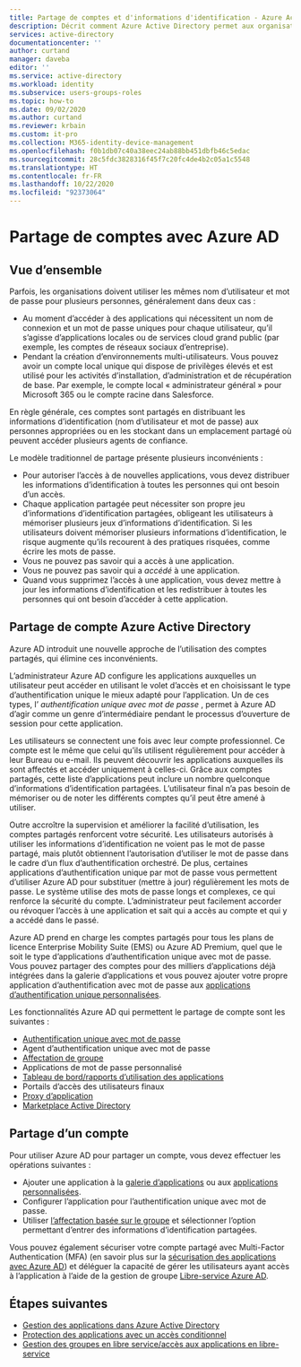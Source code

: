 ```yaml
---
title: Partage de comptes et d'informations d'identification - Azure Active Directory | Microsoft Docs
description: Décrit comment Azure Active Directory permet aux organisations de partager des comptes en toute sécurité pour les applications locales et les services cloud grand public.
services: active-directory
documentationcenter: ''
author: curtand
manager: daveba
editor: ''
ms.service: active-directory
ms.workload: identity
ms.subservice: users-groups-roles
ms.topic: how-to
ms.date: 09/02/2020
ms.author: curtand
ms.reviewer: krbain
ms.custom: it-pro
ms.collection: M365-identity-device-management
ms.openlocfilehash: f0b1db07c40a38eec24ab88bb451dbfb46c5edac
ms.sourcegitcommit: 28c5fdc3828316f45f7c20fc4de4b2c05a1c5548
ms.translationtype: HT
ms.contentlocale: fr-FR
ms.lasthandoff: 10/22/2020
ms.locfileid: "92373064"
---
```

# <a name="sharing-accounts-with-azure-ad"></a>Partage de comptes avec Azure AD

## <a name="overview"></a>Vue d’ensemble

Parfois, les organisations doivent utiliser les mêmes nom d’utilisateur et mot de passe pour plusieurs personnes, généralement dans deux cas :

* Au moment d’accéder à des applications qui nécessitent un nom de connexion et un mot de passe uniques pour chaque utilisateur, qu’il s’agisse d’applications locales ou de services cloud grand public (par exemple, les comptes de réseaux sociaux d’entreprise).
* Pendant la création d’environnements multi-utilisateurs. Vous pouvez avoir un compte local unique qui dispose de privilèges élevés et est utilisé pour les activités d’installation, d’administration et de récupération de base. Par exemple, le compte local « administrateur général » pour Microsoft 365 ou le compte racine dans Salesforce.

En règle générale, ces comptes sont partagés en distribuant les informations d’identification (nom d’utilisateur et mot de passe) aux personnes appropriées ou en les stockant dans un emplacement partagé où peuvent accéder plusieurs agents de confiance.

Le modèle traditionnel de partage présente plusieurs inconvénients :

* Pour autoriser l’accès à de nouvelles applications, vous devez distribuer les informations d’identification à toutes les personnes qui ont besoin d’un accès.
* Chaque application partagée peut nécessiter son propre jeu d’informations d’identification partagées, obligeant les utilisateurs à mémoriser plusieurs jeux d’informations d’identification. Si les utilisateurs doivent mémoriser plusieurs informations d’identification, le risque augmente qu’ils recourent à des pratiques risquées, comme écrire les mots de passe.
* Vous ne pouvez pas savoir qui a accès à une application.
* Vous ne pouvez pas savoir qui a *accédé* à une application.
* Quand vous supprimez l’accès à une application, vous devez mettre à jour les informations d’identification et les redistribuer à toutes les personnes qui ont besoin d’accéder à cette application.

## <a name="azure-active-directory-account-sharing"></a>Partage de compte Azure Active Directory

Azure AD introduit une nouvelle approche de l’utilisation des comptes partagés, qui élimine ces inconvénients.

L’administrateur Azure AD configure les applications auxquelles un utilisateur peut accéder en utilisant le volet d’accès et en choisissant le type d’authentification unique le mieux adapté pour l’application. Un de ces types, l’ *authentification unique avec mot de passe* , permet à Azure AD d’agir comme un genre d’intermédiaire pendant le processus d’ouverture de session pour cette application.

Les utilisateurs se connectent une fois avec leur compte professionnel. Ce compte est le même que celui qu’ils utilisent régulièrement pour accéder à leur Bureau ou e-mail. Ils peuvent découvrir les applications auxquelles ils sont affectés et accéder uniquement à celles-ci. Grâce aux comptes partagés, cette liste d’applications peut inclure un nombre quelconque d’informations d’identification partagées. L’utilisateur final n’a pas besoin de mémoriser ou de noter les différents comptes qu’il peut être amené à utiliser.

Outre accroître la supervision et améliorer la facilité d’utilisation, les comptes partagés renforcent votre sécurité. Les utilisateurs autorisés à utiliser les informations d’identification ne voient pas le mot de passe partagé, mais plutôt obtiennent l’autorisation d’utiliser le mot de passe dans le cadre d’un flux d’authentification orchestré. De plus, certaines applications d’authentification unique par mot de passe vous permettent d’utiliser Azure AD pour substituer (mettre à jour) régulièrement les mots de passe. Le système utilise des mots de passe longs et complexes, ce qui renforce la sécurité du compte. L’administrateur peut facilement accorder ou révoquer l’accès à une application et sait qui a accès au compte et qui y a accédé dans le passé.

Azure AD prend en charge les comptes partagés pour tous les plans de licence Enterprise Mobility Suite (EMS) ou Azure AD Premium, quel que le soit le type d’applications d’authentification unique avec mot de passe. Vous pouvez partager des comptes pour des milliers d’applications déjà intégrées dans la galerie d’applications et vous pouvez ajouter votre propre application d’authentification avec mot de passe aux [applications d’authentification unique personnalisées](../manage-apps/what-is-single-sign-on.md).

Les fonctionnalités Azure AD qui permettent le partage de compte sont les suivantes :

* [Authentification unique avec mot de passe](../manage-apps/sso-options.md#password-based-sso)
* Agent d’authentification unique avec mot de passe
* [Affectation de groupe](groups-self-service-management.md)
* Applications de mot de passe personnalisé
* [Tableau de bord/rapports d’utilisation des applications](../authentication/howto-sspr-reporting.md)
* Portails d’accès des utilisateurs finaux
* [Proxy d’application](../manage-apps/application-proxy.md)
* [Marketplace Active Directory](https://azuremarketplace.microsoft.com/marketplace/apps/Microsoft.AzureActiveDirectory)

## <a name="sharing-an-account"></a>Partage d’un compte

Pour utiliser Azure AD pour partager un compte, vous devez effectuer les opérations suivantes :

* Ajouter une application à la [galerie d’applications](https://azuremarketplace.microsoft.com/marketplace/apps/Microsoft.AzureActiveDirectory) ou aux [applications personnalisées](https://cloudblogs.microsoft.com/enterprisemobility/2015/06/17/bring-your-own-app-with-azure-ad-self-service-saml-configuration-now-in-preview/).
* Configurer l’application pour l’authentification unique avec mot de passe.
* Utiliser [l’affectation basée sur le groupe](groups-saasapps.md) et sélectionner l’option permettant d’entrer des informations d’identification partagées.

Vous pouvez également sécuriser votre compte partagé avec Multi-Factor Authentication (MFA) (en savoir plus sur la [sécurisation des applications avec Azure AD](../authentication/concept-mfa-howitworks.md)) et déléguer la capacité de gérer les utilisateurs ayant accès à l’application à l’aide de la gestion de groupe [Libre-service Azure AD](groups-self-service-management.md).

## <a name="next-steps"></a>Étapes suivantes

* [Gestion des applications dans Azure Active Directory](../manage-apps/what-is-application-management.md)
* [Protection des applications avec un accès conditionnel](../../active-directory-b2c/overview.md)
* [Gestion des groupes en libre service/accès aux applications en libre-service](groups-self-service-management.md)